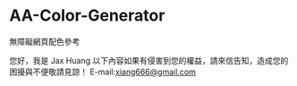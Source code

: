 # AA-Color-Generator
無障礙網頁配色參考

您好，我是 Jax Huang
以下內容如果有侵害到您的權益，請來信告知，造成您的困擾與不便敬請見諒！
E-mail:xiang666@gmail.com
